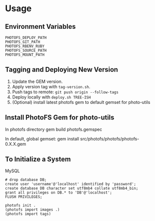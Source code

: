 # Usage

## Environment Variables

```
PHOTOFS_DEPLOY_PATH
PHOTOFS_GIT_PATH
PHOTOFS_RBENV_RUBY
PHOTOFS_SOURCE_PATH
PHOTOFS_MOUNT_PATH
```

## Tagging and Deploying New Version

1. Update the GEM version.
2. Apply version tag with `tag-version.sh`.
3. Push tags to remote: `git push origin --follow-tags`
4. Deploy locally with `deploy.sh TREE-ISH`
5. (Optional) install latest photofs gem to default gemset for photo-utils

## Install PhotoFS Gem for photo-utils

In photofs directory
    gem build photofs.gemspec

In default, global gemset:
    gem install src/photofs/photofs/photofs-0.X.X.gem

## To Initialize a System

MySQL

```
# drop database DB;
create user 'username'@'localhost' identified by 'password';
create database DB character set utf8mb4 collate utf8mb4_bin;
grant all privileges on DB.* to 'DB'@'localhost';
FLUSH PRIVILEGES;

```

```
photofs init .
(photofs import images .)
(photofs import tags)
```
